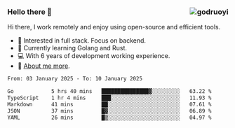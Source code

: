 ### Hello there 👋 <img align="right" src="https://github-readme-stats.vercel.app/api?username=godruoyi&show_icons=true" alt="godruoyi" />

Hi there, I work remotely and enjoy using open-source and efficient tools.

- 🔭 Interested in full stack. Focus on backend.
- 🌱 Currently learning Golang and Rust.
- 💻 With 6 years of development working experience.
- 👒 [About me more](https://godruoyi.com/posts/about-godruoyi).



<!--START_SECTION:waka-->

```txt
From: 03 January 2025 - To: 10 January 2025

Go            5 hrs 40 mins   ███████████████▓░░░░░░░░░   63.22 %
TypeScript    1 hr 4 mins     ███░░░░░░░░░░░░░░░░░░░░░░   11.93 %
Markdown      41 mins         ██░░░░░░░░░░░░░░░░░░░░░░░   07.61 %
JSON          37 mins         █▓░░░░░░░░░░░░░░░░░░░░░░░   06.89 %
YAML          26 mins         █▒░░░░░░░░░░░░░░░░░░░░░░░   04.97 %
```

<!--END_SECTION:waka-->
